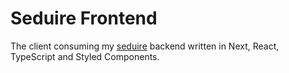 # Seduire Frontend

The client consuming my [seduire]("https://github.com/glamboyosa/seduire-backend") backend written in Next, React, TypeScript and Styled Components.
